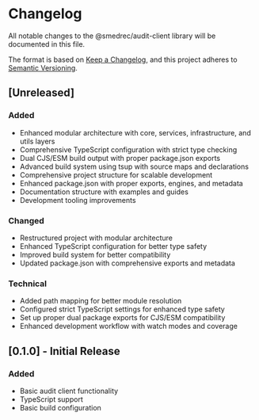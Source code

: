 # Changelog

All notable changes to the @smedrec/audit-client library will be documented in this file.

The format is based on [Keep a Changelog](https://keepachangelog.com/en/1.0.0/),
and this project adheres to [Semantic Versioning](https://semver.org/spec/v2.0.0.html).

## [Unreleased]

### Added

- Enhanced modular architecture with core, services, infrastructure, and utils layers
- Comprehensive TypeScript configuration with strict type checking
- Dual CJS/ESM build output with proper package.json exports
- Advanced build system using tsup with source maps and declarations
- Comprehensive project structure for scalable development
- Enhanced package.json with proper exports, engines, and metadata
- Documentation structure with examples and guides
- Development tooling improvements

### Changed

- Restructured project with modular architecture
- Enhanced TypeScript configuration for better type safety
- Improved build system for better compatibility
- Updated package.json with comprehensive exports and metadata

### Technical

- Added path mapping for better module resolution
- Configured strict TypeScript settings for enhanced type safety
- Set up proper dual package exports for CJS/ESM compatibility
- Enhanced development workflow with watch modes and coverage

## [0.1.0] - Initial Release

### Added

- Basic audit client functionality
- TypeScript support
- Basic build configuration
